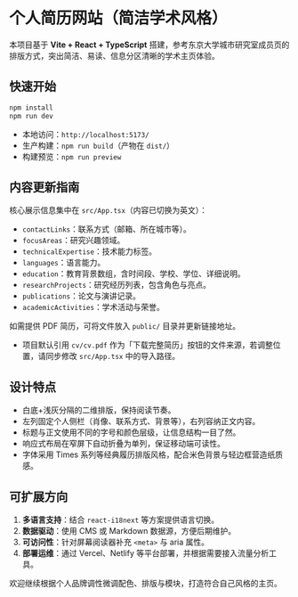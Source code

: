 # 个人简历网站（简洁学术风格）

本项目基于 **Vite + React + TypeScript** 搭建，参考东京大学城市研究室成员页的排版方式，突出简洁、易读、信息分区清晰的学术主页体验。

## 快速开始

```bash
npm install
npm run dev
```

- 本地访问：`http://localhost:5173/`
- 生产构建：`npm run build`（产物在 `dist/`）
- 构建预览：`npm run preview`

## 内容更新指南

核心展示信息集中在 `src/App.tsx`（内容已切换为英文）：

- `contactLinks`：联系方式（邮箱、所在城市等）。
- `focusAreas`：研究兴趣领域。
- `technicalExpertise`：技术能力标签。
- `languages`：语言能力。
- `education`：教育背景数组，含时间段、学校、学位、详细说明。
- `researchProjects`：研究经历列表，包含角色与亮点。
- `publications`：论文与演讲记录。
- `academicActivities`：学术活动与荣誉。

如需提供 PDF 简历，可将文件放入 `public/` 目录并更新链接地址。

- 项目默认引用 `cv/cv.pdf` 作为「下载完整简历」按钮的文件来源，若调整位置，请同步修改 `src/App.tsx` 中的导入路径。

## 设计特点

- 白底+浅灰分隔的二维排版，保持阅读节奏。
- 左列固定个人侧栏（肖像、联系方式、背景等），右列容纳正文内容。
- 标题与正文使用不同的字号和颜色层级，让信息结构一目了然。
- 响应式布局在窄屏下自动折叠为单列，保证移动端可读性。
- 字体采用 Times 系列等经典履历排版风格，配合米色背景与轻边框营造纸质感。

## 可扩展方向

1. **多语言支持**：结合 `react-i18next` 等方案提供语言切换。
2. **数据驱动**：使用 CMS 或 Markdown 数据源，方便后期维护。
3. **可访问性**：针对屏幕阅读器补充 `<meta>` 与 aria 属性。
4. **部署运维**：通过 Vercel、Netlify 等平台部署，并根据需要接入流量分析工具。

欢迎继续根据个人品牌调性微调配色、排版与模块，打造符合自己风格的主页。
